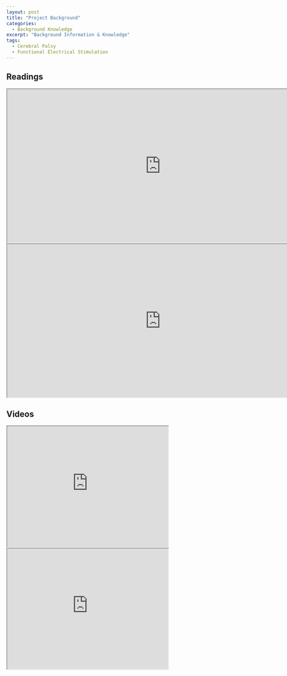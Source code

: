 ```yaml
---
layout: post
title: "Project Background"
categories:
  - Background Knowledge
excerpt: "Background Information & Knowledge"
tags: 
  - Cerebral Palsy
  - Functional Electrical Stimulation
---
```


## Readings

<iframe src="https://en.wikipedia.org/wiki/Cerebral_palsy" height="400" width="800"></iframe>
<br>
<iframe src="https://en.wikipedia.org/wiki/Functional_electrical_stimulation#Cerebral_palsy" height="400" width="800"></iframe>

## Videos 
<iframe width="420" height="315" src="https://www.youtube.com/embed/FQ3yLWYs6qs" frameborder="1" allowfullscreen></iframe>
<br>

<iframe width="420" height="315" src="https://www.youtube.com/embed/MRq-fR0_Vg0" frameborder="1" allowfullscreen></iframe>



